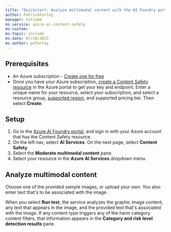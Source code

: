 ```yaml
---
title: "Quickstart: Analyze multimodal content with the AI Foundry portal"
author: PatrickFarley
manager: nitinme
ms.service: azure-ai-content-safety
ms.custom:
ms.topic: include
ms.date: 07/28/2025
ms.author: pafarley
---
```


## Prerequisites

* An Azure subscription - [Create one for free](https://azure.microsoft.com/free/cognitive-services/)
* Once you have your Azure subscription, <a href="https://aka.ms/acs-create"  title="Create a Content Safety resource"  target="_blank">create a Content Safety resource</a> in the Azure portal to get your key and endpoint. Enter a unique name for your resource, select your subscription, and select a resource group, [supported region](./overview.md#region-availability), and supported pricing tier. Then select **Create**.

## Setup 

1. Go to the [Azure AI Foundry portal](https://ai.azure.com/), and sign in with your Azure account that has the Content Safety resource.
1. On the left nav, select **AI Services**. On the next page, select **Content Safety**.
1. Select the **Moderate multimodal content** pane.
1. Select your resource in the **Azure AI Services** dropdown menu.

## Analyze multimodal content

Choose one of the provided sample images, or upload your own. You also enter text that's to be associated with the image. 

When you select **Run test**, the service analyzes the graphic image content, any text that appears in the image, and the provided text that's associated with the image. If any content type triggers any of the harm category content filters, that information appears in the **Category and risk level detection results** pane.

